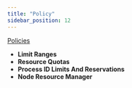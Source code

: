 ```yaml
---
title: "Policy"
sidebar_position: 12
---
```


[Policies](https://kubernetes.io/docs/concepts/policy/)

- **Limit Ranges**
- **Resource Quotas**
- **Process ID Limits And Reservations**
- **Node Resource Manager**


